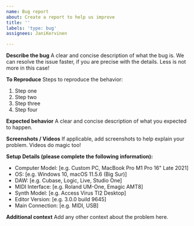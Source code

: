 ```yaml
---
name: Bug report
about: Create a report to help us improve
title: ''
labels: 'type: bug'
assignees: JaniKervinen

---
```


**Describe the bug**
A clear and concise description of what the bug is. We can resolve the issue faster, if you are precise with the details. Less is not more in this case!

**To Reproduce**
Steps to reproduce the behavior:
1. Step one
2. Step two
3. Step three
4. Step four

**Expected behavior**
A clear and concise description of what you expected to happen.

**Screenshots / Videos**
If applicable, add screenshots to help explain your problem. Videos do magic too!

**Setup Details (please complete the following information):**
 - Computer Model: [e.g. Custom PC, MacBook Pro M1 Pro 16" Late 2021]
 - OS: [e.g. Windows 10, macOS 11.5.6 (Big Sur)]
 - DAW: [e.g. Cubase, Logic, Live, Studio One]
 - MIDI Interface: [e.g. Roland UM-One, Emagic AMT8]
 - Synth Model: [e.g. Access Virus TI2 Desktop]
 - Editor Version: [e.g. 3.0.0 build 9645]
 - Main Connection: [e.g. MIDI, USB]

**Additional context**
Add any other context about the problem here.
